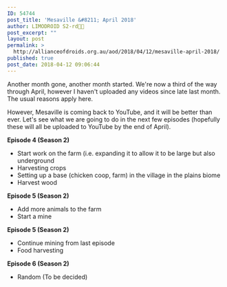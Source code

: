 ```yaml
---
ID: 54744
post_title: 'Mesaville &#8211; April 2018'
author: LIMODROID S2-rd🔭🔬
post_excerpt: ""
layout: post
permalink: >
  http://allianceofdroids.org.au/aod/2018/04/12/mesaville-april-2018/
published: true
post_date: 2018-04-12 09:06:44
---
```

Another month gone, another month started. We're now a third of the way through April, however I haven't uploaded any videos since late last month. The usual reasons apply here.

However, Mesaville is coming back to YouTube, and it will be better than ever. Let's see what we are going to do in the next few episodes (hopefully these will all be uploaded to YouTube by the end of April).

<strong>Episode 4 (Season 2)</strong>
<ul>
	<li>Start work on the farm (i.e. expanding it to allow it to be large but also underground</li>
	<li>Harvesting crops</li>
	<li>Setting up a base (chicken coop, farm) in the village in the plains biome</li>
	<li>Harvest wood</li>
</ul>
<strong>Episode 5 (Season 2)</strong>
<ul>
	<li>Add more animals to the farm</li>
	<li>Start a mine</li>
</ul>
<strong>Episode 5 (Season 2)</strong>
<ul>
	<li>Continue mining from last episode</li>
	<li>Food harvesting</li>
</ul>
<strong>Episode 6 (Season 2)</strong>
<ul>
	<li>Random (To be decided)</li>
</ul>